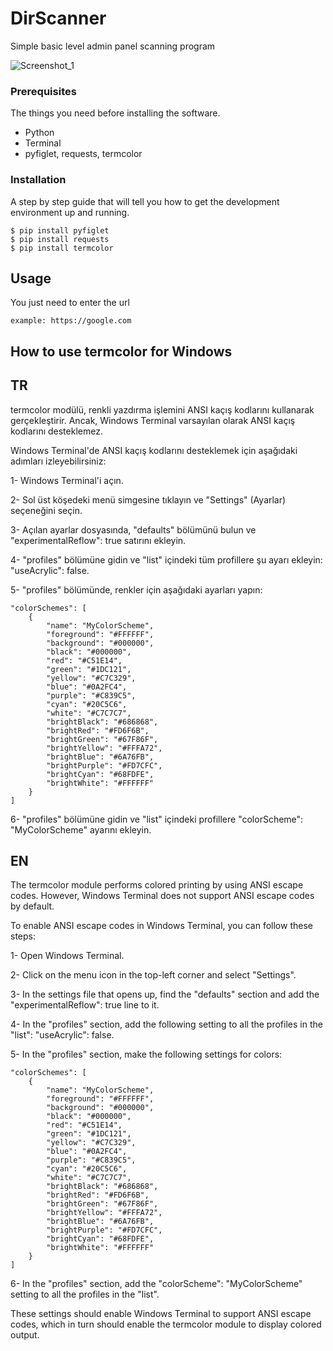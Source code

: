 # DirScanner 

Simple basic level admin panel scanning program

![Screenshot_1](https://user-images.githubusercontent.com/32311900/220093865-03161df1-887e-4232-8c32-877444f78317.png)

### Prerequisites

The things you need before installing the software.

* Python
* Terminal
* pyfiglet, requests, termcolor

### Installation

A step by step guide that will tell you how to get the development environment up and running.

```
$ pip install pyfiglet
$ pip install requests
$ pip install termcolor
```

## Usage

You just need to enter the url

```
example: https://google.com
```

## How to use termcolor for Windows

## TR

termcolor modülü, renkli yazdırma işlemini ANSI kaçış kodlarını kullanarak gerçekleştirir. Ancak, Windows Terminal varsayılan olarak ANSI kaçış kodlarını desteklemez.

Windows Terminal'de ANSI kaçış kodlarını desteklemek için aşağıdaki adımları izleyebilirsiniz:

1- Windows Terminal'i açın.

2- Sol üst köşedeki menü simgesine tıklayın ve "Settings" (Ayarlar) seçeneğini seçin.

3- Açılan ayarlar dosyasında, "defaults" bölümünü bulun ve "experimentalReflow": true satırını ekleyin.

4- "profiles" bölümüne gidin ve "list" içindeki tüm profillere şu ayarı ekleyin: "useAcrylic": false.

5- "profiles" bölümünde, renkler için aşağıdaki ayarları yapın:

```
"colorSchemes": [
    {
        "name": "MyColorScheme",
        "foreground": "#FFFFFF",
        "background": "#000000",
        "black": "#000000",
        "red": "#C51E14",
        "green": "#1DC121",
        "yellow": "#C7C329",
        "blue": "#0A2FC4",
        "purple": "#C839C5",
        "cyan": "#20C5C6",
        "white": "#C7C7C7",
        "brightBlack": "#686868",
        "brightRed": "#FD6F6B",
        "brightGreen": "#67F86F",
        "brightYellow": "#FFFA72",
        "brightBlue": "#6A76FB",
        "brightPurple": "#FD7CFC",
        "brightCyan": "#68FDFE",
        "brightWhite": "#FFFFFF"
    }
]
```

6- "profiles" bölümüne gidin ve "list" içindeki profillere "colorScheme": "MyColorScheme" ayarını ekleyin.

## EN

The termcolor module performs colored printing by using ANSI escape codes. However, Windows Terminal does not support ANSI escape codes by default.

To enable ANSI escape codes in Windows Terminal, you can follow these steps:

1- Open Windows Terminal.

2- Click on the menu icon in the top-left corner and select "Settings".

3- In the settings file that opens up, find the "defaults" section and add the "experimentalReflow": true line to it.

4- In the "profiles" section, add the following setting to all the profiles in the "list": "useAcrylic": false.

5- In the "profiles" section, make the following settings for colors:

```
"colorSchemes": [
    {
        "name": "MyColorScheme",
        "foreground": "#FFFFFF",
        "background": "#000000",
        "black": "#000000",
        "red": "#C51E14",
        "green": "#1DC121",
        "yellow": "#C7C329",
        "blue": "#0A2FC4",
        "purple": "#C839C5",
        "cyan": "#20C5C6",
        "white": "#C7C7C7",
        "brightBlack": "#686868",
        "brightRed": "#FD6F6B",
        "brightGreen": "#67F86F",
        "brightYellow": "#FFFA72",
        "brightBlue": "#6A76FB",
        "brightPurple": "#FD7CFC",
        "brightCyan": "#68FDFE",
        "brightWhite": "#FFFFFF"
    }
]
```

6- In the "profiles" section, add the "colorScheme": "MyColorScheme" setting to all the profiles in the "list".

These settings should enable Windows Terminal to support ANSI escape codes, which in turn should enable the termcolor module to display colored output.
